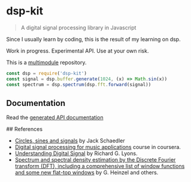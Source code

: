 # dsp-kit

> A digital signal processing library in Javascript

Since I usually learn by coding, this is the result of my learning on dsp.

Work in progress. Experimental API. Use at your own risk.

This is a [multimodule](https://github.com/oramics/dsp-kit/tree/master/packages) repository.

```js
const dsp = require('dsp-kit')
const signal = dsp.buffer.generate(1024, (x) => Math.sin(x))
const spectrum = dsp.spectrum(dsp.fft.forward(signal))
```

## Documentation

Read the [generated API documentation](https://github.com/oramics/dsp-kit/blob/master/docs/README.md)

## References

- [Circles, sines and signals](jackschaedler.github.io/circles-sines-signals/) by Jack Schaedler
- [Digital signal processing for music applications](https://www.coursera.org/learn/audio-signal-processing) course in coursera.
- [Understanding Digital Signal](https://www.amazon.com/Understanding-Digital-Signal-Processing-3rd/dp/0137027419) by Richard G. Lyons.
- [Spectrum and spectral density estimation by the Discrete Fourier transform (DFT), including a comprehensive list of window functions and some new flat-top windows](https://holometer.fnal.gov/GH_FFT.pdf) by G. Heinzel and others.
